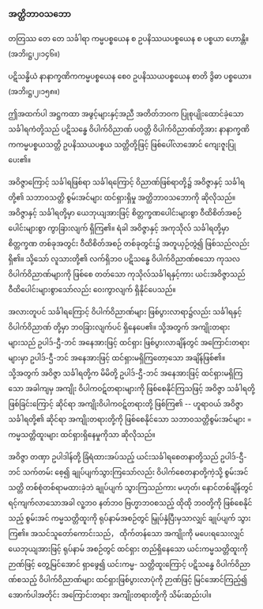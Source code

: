 ### အတ္ထိဘာ၀သဘော

တတြဿ တေ တေ သင်္ခါရာ ကမ္မပစ္စယေန စ ဥပနိဿယပစ္စယေန စ ပစ္စယာ ဟောန္တိ။
<r>(အဘိ၊ဋ္ဌ၊၂၊၁၄၆။)</r>

ပဋိသန္ဓိယံ နာနာက္ခဏိကကမ္မပစ္စယေန စေ၀ ဥပနိဿယပစ္စယေန စာတိ ဒွိဓာ ပစ္စယော။
<r>(အဘိ၊ဋ္ဌ၊၂၊၁၅၈။)</r>

ဤအထက်ပါ အဋ္ဌကထာ အဖွင့်များနှင့်အညီ အတိတ်ဘ၀က ပြုစုပျိုးထောင်ခဲ့သော သင်္ခါရကံတို့သည်
ပဋိသန္ဓေ ဝိပါက်ဝိညာဏ် ပဝတ္တိ ဝိပါက်ဝိညာဏ်တို့အား နာနာက္ခဏိကကမ္မပစ္စယသတ္တိ ဥပနိဿယပစ္စယ
သတ္တိတို့ဖြင့် ဖြစ်ပေါ်လာအောင် ကျေးဇူးပြုပေး၏။

အဝိဇ္ဇာကြောင့် သင်္ခါရဖြစ်ရာ သင်္ခါရကြောင့် ဝိညာဏ်ဖြစ်ရာတို့၌ အဝိဇ္ဇာနှင့် သင်္ခါရတို့၏ သဘာ၀သတ္တိ
စွမ်းအင်များ ထင်ရှားရှိမှု အတ္ထိဘာ၀သဘောကို ဆိုလိုသည်။ အဝိဇ္ဇာနှင့် သင်္ခါရတို့မှာ ယေဘုယျအားဖြင့်
စိတ္တက္ခဏပေါင်းများစွာ ဝီထိစိတ်အစဉ်ပေါင်းများစွာ ကွာခြားလျက် ရှိကြ၏။ ရံခါ အဝိဇ္ဇာနှင့် အကုသိုလ်
သင်္ခါရတို့မှာ စိတ္တက္ခဏ တစ်ခုအတွင်း ဝီထိစိတ်အစဉ် တစ်ခုတွင်း၌ အတူယှဉ်တွဲ၍ ဖြစ်သည်လည်း ရှိ၏။
သို့သော် လူသားတို့၏ လက်ရှိဘ၀ ပဋိသန္ဓေ ဝိပါက်ဝိညာဏ်စသော ကုသလဝိပါက်ဝိညာဏ်များကို ဖြစ်စေ
တတ်သော ကုသိုလ်သင်္ခါရနှင့်ကား ယင်းအဝိဇ္ဇာသည် ဝီထိပေါင်းများစွာသော်လည်း ဝေးကွာလျက် ရှိနိုင်ပေသည်။

အလားတူပင် သင်္ခါရကြောင့် ဝိပါက်ဝိညာဏ်များ ဖြစ်ပွားလာရာ၌လည်း သင်္ခါရနှင့် ဝိပါက်ဝိညာဏ်
တို့မှာ ဘ၀ခြားလျက်ပင် ရှိနေပေ၏။ သို့အတွက် အကျိုးတရားများသည် ဥပါဒ်-ဌီ-ဘင် အနေအားဖြင့် ထင်ရှား
ဖြစ်ပွားလာချိန်တွင် အကြောင်းတရားများမှာ ဥပါဒ်-ဌီ-ဘင် အနေအားဖြင့် ထင်ရှားမရှိကြတော့သော အချိန်ဖြစ်၏။
သို့အတွက် အဝိဇ္ဇာ သင်္ခါရတို့က မိမိတို့ ဥပါဒ်-ဌီ-ဘင် အနေအားဖြင့် ထင်ရှားမရှိကြသော အခါကျမှ အကျိုး
ဝိပါကဝဋ်တရားများကို ဖြစ်စေနိုင်ကြသဖြင့် အဝိဇ္ဇာ သင်္ခါရတို့ ဖြစ်ခြင်းကြောင့် ဆိုင်ရာ အကျိုးဝိပါကဝဋ်တရားတို့
ဖြစ်ကြ၏ -- ဟူရာဝယ် အဝိဇ္ဇာ သင်္ခါရတို့၏ ဆိုင်ရာ အကျိုးတရားတို့ကို ဖြစ်စေနိုင်သော သဘာ၀သတ္တိစွမ်းအင်များ
= ကမ္မသတ္တိထူးများ ထင်ရှားရှိနေမှုကိုသာ ဆိုလိုသည်။

အဝိဇ္ဇာ တဏှာ ဥပါဒါန်တို့ ခြံရံထားအပ်သည့် ယင်းသင်္ခါရစေတနာတို့သည် ဥပါဒ်-ဌီ-ဘင် သက်တမ်း
စေ့၍ ချုပ်ပျက်သွားကြသော်လည်း ဝိပါက်စေတနာတို့ကဲ့သို့ စွမ်းအင်သတ္တိ တစ်စုံတစ်ရာမထားခဲ့ဘဲ ချုပ်ပျက်
သွားကြသည်ကား မဟုတ်၊ နောင်တစ်ချိန်တွင် ရင့်ကျက်လာသောအခါ လူ့ဘ၀ နတ်ဘ၀ ဗြဟ္မာဘ၀စသည့်
ထိုထို ဘ၀တို့ကို ဖြစ်စေနိုင်သည့် စွမ်းအင် ကမ္မသတ္တိထူးကို ရုပ်နာမ်အစဉ်တွင် မြှုပ်နှံပြီးမှသာလျှင် ချုပ်ပျက်
သွားကြ၏။ အသင်သူတော်ကောင်းသည်， ထိုက်တန်သော အကျိုးကို မပေးရသေးလျှင် ယေဘုယျအားဖြင့် ရုပ်နာမ်
အစဉ်တွင် ထင်ရှား တည်ရှိနေသော ယင်းကမ္မသတ္တိထူးကို ဉာဏ်ဖြင့် တွေ့မြင်အောင် ရှာဖွေ၍ ယင်းကမ္မ-
သတ္တိထူးကြောင့် ပဋိသန္ဓေ ဝိပါက်ဝိညာဏ်စသည့် ဝိပါက်ဝိညာဏ်များ ထင်ရှားဖြစ်ပွားလာပုံကို ဉာဏ်ဖြင့်
မြင်အောင်ကြည့်၍ အောက်ပါအတိုင်း အကြောင်းတရား အကျိုးတရားတို့ကို သိမ်းဆည်းပါ။
